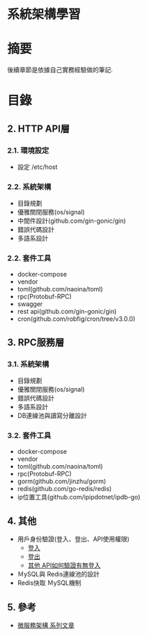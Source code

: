 # 系統架構學習

# 摘要

後續章節是依據自己實務經驗做的筆記. 

# 目錄

## 2. HTTP API層

### 2.1. 環境設定
- 設定 /etc/host

### 2.2. 系統架構
- 目錄規劃
- 優雅關閉服務(os/signal)
- 中間件設計(github.com/gin-gonic/gin)
- 錯誤代碼設計
- 多語系設計

### 2.2. 套件工具
- docker-compose
- vendor
- toml(github.com/naoina/toml)
- rpc(Protobuf-RPC)
- swagger
- rest api(github.com/gin-gonic/gin)
- cron(github.com/robfig/cron/tree/v3.0.0)

## 3. RPC服務層  

### 3.1. 系統架構
- 目錄規劃
- 優雅關閉服務(os/signal)
- 錯誤代碼設計
- 多語系設計
- DB連線池與讀寫分離設計

### 3.2. 套件工具
- docker-compose
- vendor
- toml(github.com/naoina/toml)
- rpc(Protobuf-RPC)
- gorm(github.com/jinzhu/gorm)
- redis(github.com/go-redis/redis)
- ip位置工具(github.com/ipipdotnet/ipdb-go)

## 4. 其他

- 用戶身份驗證(登入、登出、API使用權限)
    - [登入](https://github.com/lya79/systemdesign/blob/master/%E5%85%B6%E4%BB%96-%E7%94%A8%E6%88%B6%E8%BA%AB%E4%BB%BD%E9%A9%97%E8%AD%89-%E7%99%BB%E5%85%A5.md)
    - [登出](https://github.com/lya79/systemdesign/blob/master/%E5%85%B6%E4%BB%96-%E7%94%A8%E6%88%B6%E8%BA%AB%E4%BB%BD%E9%A9%97%E8%AD%89-%E7%99%BB%E5%87%BA.md)
    - [其他 API如何驗證有無登入](https://github.com/lya79/systemdesign/blob/master/%E5%85%B6%E4%BB%96-%E7%94%A8%E6%88%B6%E8%BA%AB%E4%BB%BD%E9%A9%97%E8%AD%89-%E5%85%B6%E4%BB%96API%E5%A6%82%E4%BD%95%E9%A9%97%E8%AD%89%E6%9C%89%E7%84%A1%E7%99%BB%E5%85%A5.md)
- ＭySQL與 Redis連線池的設計
- Redis快取 ＭySQL機制

## 5. 參考
- [微服務架構 系列文章](https://columns.chicken-house.net/2016/09/15/microservice-case-study-01/)